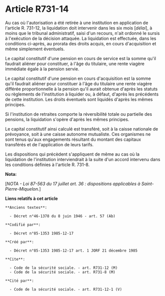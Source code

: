 # Article R731-14

Au cas où l'autorisation a été retirée à une institution en application de l'article R. 731-12, la liquidation doit
intervenir dans les six mois [*délai*], à moins que le tribunal administratif, saisi d'un recours, n'ait ordonné le sursis à
l'exécution de la décision attaquée. La liquidation est effectuée, dans les conditions ci-après, au prorata des droits
acquis, en cours d'acquisition et même simplement éventuels. 

Le capital constitutif d'une pension en cours de service est la somme qu'il faudrait aliéner pour constituer, à l'âge du
titulaire, une rente viagère immédiate égale à la pension servie. 

Le capital constitutif d'une pension en cours d'acquisition est la somme qu'il faudrait aliéner pour constituer à l'âge du
titulaire une rente viagère différée proportionnelle à la pension qu'il aurait obtenue d'après les statuts ou règlements de
l'institution à liquider ou, à défaut, d'après les précédents de cette institution. Les droits éventuels sont liquidés
d'après les mêmes principes. 

Si l'institution de retraites comporte la réversibilité totale ou partielle des pensions, la liquidation s'opère d'après les
mêmes principes. 

Le capital constitutif ainsi calculé est transféré, soit à la caisse nationale de prévoyance, soit à une caisse autonome
mutualiste. Ces organismes ne sont tenus qu'aux engagements résultant du montant des capitaux transférés et de l'application
de leurs tarifs. 

Les dispositions qui précèdent s'appliquent de même au cas où la liquidation de l'institution interviendrait à la suite d'un
accord intervenu dans les conditions définies à l'article R. 731-8.

**Nota:**

[*NOTA - Loi 87-563 du 17 juillet art. 36 : dispositions applicables à Saint-Pierre-Miquelon.*]

**Liens relatifs à cet article**

	**Anciens textes**:

	  - Décret n°46-1378 du 8 juin 1946 - art. 57 (Ab)

	**Codifié par**:

	  - Décret n°85-1353 1985-12-17

	**Créé par**:

	  - Décret n°85-1353 1985-12-17 art. 1 JORF 21 décembre 1985

	**Cite**:

	  - Code de la sécurité sociale. - art. R731-12 (M)
	  - Code de la sécurité sociale. - art. R731-8 (M)

	**Cité par**:

	  - Code de la sécurité sociale. - art. R731-12-1 (V)
